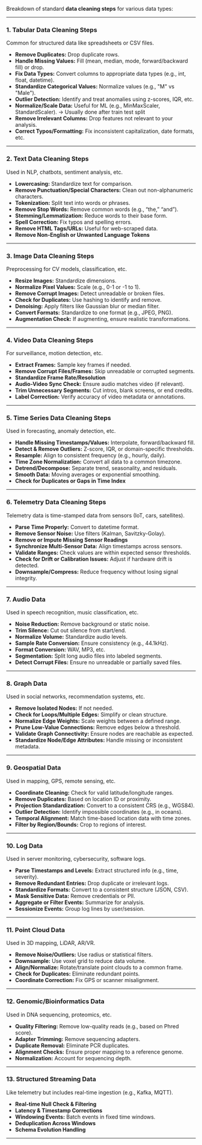 Breakdown of standard **data cleaning steps** for various data types:

---

### **1. Tabular Data Cleaning Steps**

Common for structured data like spreadsheets or CSV files.

* **Remove Duplicates:** Drop duplicate rows.
* **Handle Missing Values:** Fill (mean, median, mode, forward/backward fill) or drop.
* **Fix Data Types:** Convert columns to appropriate data types (e.g., int, float, datetime).
* **Standardize Categorical Values:** Normalize values (e.g., "M" vs "Male").
* **Outlier Detection:** Identify and treat anomalies using z-scores, IQR, etc.
* **Normalize/Scale Data:** Useful for ML (e.g., MinMaxScaler, StandardScaler). -> Usually done after train test split 
* **Remove Irrelevant Columns:** Drop features not relevant to your analysis.
* **Correct Typos/Formatting:** Fix inconsistent capitalization, date formats, etc.

---

### **2. Text Data Cleaning Steps**

Used in NLP, chatbots, sentiment analysis, etc.

* **Lowercasing:** Standardize text for comparison.
* **Remove Punctuation/Special Characters:** Clean out non-alphanumeric characters.
* **Tokenization:** Split text into words or phrases.
* **Remove Stop Words:** Remove common words (e.g., “the,” “and”).
* **Stemming/Lemmatization:** Reduce words to their base form.
* **Spell Correction:** Fix typos and spelling errors.
* **Remove HTML Tags/URLs:** Useful for web-scraped data.
* **Remove Non-English or Unwanted Language Tokens**

---

### **3. Image Data Cleaning Steps**

Preprocessing for CV models, classification, etc.

* **Resize Images:** Standardize dimensions.
* **Normalize Pixel Values:** Scale (e.g., 0-1 or -1 to 1).
* **Remove Corrupt Images:** Detect unreadable or broken files.
* **Check for Duplicates:** Use hashing to identify and remove.
* **Denoising:** Apply filters like Gaussian blur or median filter.
* **Convert Formats:** Standardize to one format (e.g., JPEG, PNG).
* **Augmentation Check:** If augmenting, ensure realistic transformations.

---

### **4. Video Data Cleaning Steps**

For surveillance, motion detection, etc.

* **Extract Frames:** Sample key frames if needed.
* **Remove Corrupt Files/Frames:** Skip unreadable or corrupted segments.
* **Standardize Frame Rate/Resolution**
* **Audio-Video Sync Check:** Ensure audio matches video (if relevant).
* **Trim Unnecessary Segments:** Cut intros, blank screens, or end credits.
* **Label Correction:** Verify accuracy of video metadata or annotations.

---

### **5. Time Series Data Cleaning Steps**

Used in forecasting, anomaly detection, etc.

* **Handle Missing Timestamps/Values:** Interpolate, forward/backward fill.
* **Detect & Remove Outliers:** Z-score, IQR, or domain-specific thresholds.
* **Resample:** Align to consistent frequency (e.g., hourly, daily).
* **Time Zone Normalization:** Convert all data to a common timezone.
* **Detrend/Decompose:** Separate trend, seasonality, and residuals.
* **Smooth Data:** Moving averages or exponential smoothing.
* **Check for Duplicates or Gaps in Time Index**

---

### **6. Telemetry Data Cleaning Steps**

Telemetry data is time-stamped data from sensors (IoT, cars, satellites).

* **Parse Time Properly:** Convert to datetime format.
* **Remove Sensor Noise:** Use filters (Kalman, Savitzky-Golay).
* **Remove or Impute Missing Sensor Readings**
* **Synchronize Multi-Sensor Data:** Align timestamps across sensors.
* **Validate Ranges:** Check values are within expected sensor thresholds.
* **Check for Drift or Calibration Issues:** Adjust if hardware drift is detected.
* **Downsample/Compress:** Reduce frequency without losing signal integrity.

---


### **7. Audio Data**

Used in speech recognition, music classification, etc.

* **Noise Reduction:** Remove background or static noise.
* **Trim Silence:** Cut out silence from start/end.
* **Normalize Volume:** Standardize audio levels.
* **Sample Rate Conversion:** Ensure consistency (e.g., 44.1kHz).
* **Format Conversion:** WAV, MP3, etc.
* **Segmentation:** Split long audio files into labeled segments.
* **Detect Corrupt Files:** Ensure no unreadable or partially saved files.

---

### **8. Graph Data**

Used in social networks, recommendation systems, etc.

* **Remove Isolated Nodes:** If not needed.
* **Check for Loops/Multiple Edges:** Simplify or clean structure.
* **Normalize Edge Weights:** Scale weights between a defined range.
* **Prune Low-Value Connections:** Remove edges below a threshold.
* **Validate Graph Connectivity:** Ensure nodes are reachable as expected.
* **Standardize Node/Edge Attributes:** Handle missing or inconsistent metadata.

---

### **9. Geospatial Data**

Used in mapping, GPS, remote sensing, etc.

* **Coordinate Cleaning:** Check for valid latitude/longitude ranges.
* **Remove Duplicates:** Based on location ID or proximity.
* **Projection Standardization:** Convert to a consistent CRS (e.g., WGS84).
* **Outlier Detection:** Identify impossible coordinates (e.g., in oceans).
* **Temporal Alignment:** Match time-based location data with time zones.
* **Filter by Region/Bounds:** Crop to regions of interest.

---

### **10. Log Data**

Used in server monitoring, cybersecurity, software logs.

* **Parse Timestamps and Levels:** Extract structured info (e.g., time, severity).
* **Remove Redundant Entries:** Drop duplicate or irrelevant logs.
* **Standardize Formats:** Convert to a consistent structure (JSON, CSV).
* **Mask Sensitive Data:** Remove credentials or PII.
* **Aggregate or Filter Events:** Summarize for analysis.
* **Sessionize Events:** Group log lines by user/session.

---

### **11. Point Cloud Data**

Used in 3D mapping, LiDAR, AR/VR.

* **Remove Noise/Outliers:** Use radius or statistical filters.
* **Downsample:** Use voxel grid to reduce data volume.
* **Align/Normalize:** Rotate/translate point clouds to a common frame.
* **Check for Duplicates:** Eliminate redundant points.
* **Coordinate Correction:** Fix GPS or scanner misalignment.

---

### **12. Genomic/Bioinformatics Data**

Used in DNA sequencing, proteomics, etc.

* **Quality Filtering:** Remove low-quality reads (e.g., based on Phred score).
* **Adapter Trimming:** Remove sequencing adapters.
* **Duplicate Removal:** Eliminate PCR duplicates.
* **Alignment Checks:** Ensure proper mapping to a reference genome.
* **Normalization:** Account for sequencing depth.

---

### **13. Structured Streaming Data**

Like telemetry but includes real-time ingestion (e.g., Kafka, MQTT).

* **Real-time Null Check & Filtering**
* **Latency & Timestamp Corrections**
* **Windowing Events:** Batch events in fixed time windows.
* **Deduplication Across Windows**
* **Schema Evolution Handling**

---



